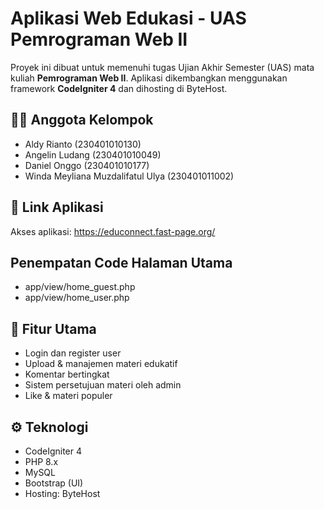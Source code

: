 # Aplikasi Web Edukasi - UAS Pemrograman Web II

Proyek ini dibuat untuk memenuhi tugas Ujian Akhir Semester (UAS) mata kuliah **Pemrograman Web II**. Aplikasi dikembangkan menggunakan framework **CodeIgniter 4** dan dihosting di ByteHost.

## 👨‍💻 Anggota Kelompok

- Aldy Rianto (230401010130)
- Angelin Ludang (230401010049)
- Daniel Onggo (230401010177)
- Winda Meyliana Muzdalifatul Ulya (230401011002)

## 🔗 Link Aplikasi

Akses aplikasi: https://educonnect.fast-page.org/

## Penempatan Code Halaman Utama

- app/view/home_guest.php
- app/view/home_user.php

## 📁 Fitur Utama

- Login dan register user
- Upload & manajemen materi edukatif
- Komentar bertingkat
- Sistem persetujuan materi oleh admin
- Like & materi populer

## ⚙️ Teknologi

- CodeIgniter 4
- PHP 8.x
- MySQL
- Bootstrap (UI)
- Hosting: ByteHost
